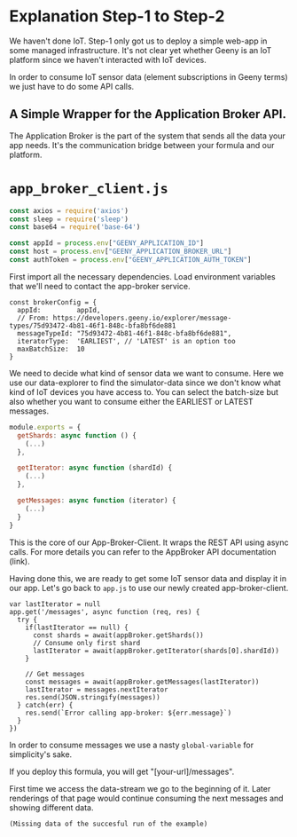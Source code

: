 # Explanation Step-1 to Step-2

We haven't done IoT. Step-1 only got us to deploy a simple web-app in some managed
infrastructure. It's not clear yet whether Geeny is an IoT platform since we haven't
interacted with IoT devices.

In order to consume IoT sensor data (element subscriptions in Geeny terms) we just
have to do some API calls.

## A Simple Wrapper for the Application Broker API.

The Application Broker is the part of the system that sends all the data your app
needs. It's the communication bridge between your formula and our platform.

# `app_broker_client.js`

```javascript
const axios = require('axios')
const sleep = require('sleep')
const base64 = require('base-64')

const appId = process.env["GEENY_APPLICATION_ID"]
const host = process.env["GEENY_APPLICATION_BROKER_URL"]
const authToken = process.env["GEENY_APPLICATION_AUTH_TOKEN"]
```

First import all the necessary dependencies. Load environment variables that we'll
need to contact the app-broker service.

```
const brokerConfig = {
  appId:         appId,
  // From: https://developers.geeny.io/explorer/message-types/75d93472-4b81-46f1-848c-bfa8bf6de881
  messageTypeId: "75d93472-4b81-46f1-848c-bfa8bf6de881",
  iteratorType:  'EARLIEST', // 'LATEST' is an option too
  maxBatchSize:  10
}
```

We need to decide what kind of sensor data we want to consume. Here we use our
data-explorer to find the simulator-data since we don't know what kind of IoT devices
you have access to. You can select the batch-size but also whether you want to
consume either the EARLIEST or LATEST messages.


```javascript
module.exports = {
  getShards: async function () {
    (...)
  },

  getIterator: async function (shardId) {
    (...)
  },

  getMessages: async function (iterator) {
    (...)
  }
}
```

This is the core of our App-Broker-Client. It wraps the REST API using async
calls. For more details you can refer to the AppBroker API documentation (link).

Having done this, we are ready to get some IoT sensor data and display it in our
app. Let's go back to `app.js` to use our newly created app-broker-client.


```
var lastIterator = null
app.get('/messages', async function (req, res) {
  try {
    if(lastIterator == null) {
      const shards = await(appBroker.getShards())
      // Consume only first shard
      lastIterator = await(appBroker.getIterator(shards[0].shardId))
    }

    // Get messages
    const messages = await(appBroker.getMessages(lastIterator))
    lastIterator = messages.nextIterator
    res.send(JSON.stringify(messages))
  } catch(err) {
    res.send(`Error calling app-broker: ${err.message}`)
  }
})
```

In order to consume messages we use a nasty `global-variable` for simplicity's
sake.

If you deploy this formula, you will get "[your-url]/messages".

First time we access the data-stream we go to the beginning of it. Later
renderings of that page would continue consuming the next messages and showing
different data.

```
(Missing data of the succesful run of the example)
```
